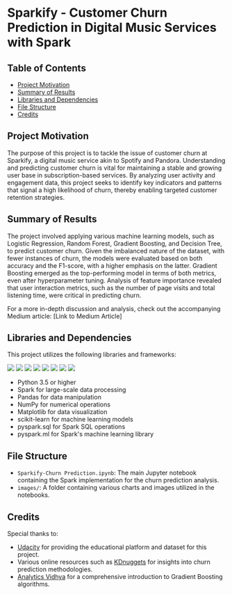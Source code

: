 # Sparkify - Customer Churn Prediction in Digital Music Services with Spark

## Table of Contents
- [Project Motivation](#project-motivation)
- [Summary of Results](#summary-of-results)
- [Libraries and Dependencies](#libraries-and-dependencies)
- [File Structure](#file-structure)
- [Credits](#credits)

## Project Motivation
The purpose of this project is to tackle the issue of customer churn at Sparkify, a digital music service akin to Spotify and Pandora. Understanding and predicting customer churn is vital for maintaining a stable and growing user base in subscription-based services. By analyzing user activity and engagement data, this project seeks to identify key indicators and patterns that signal a high likelihood of churn, thereby enabling targeted customer retention strategies.

## Summary of Results
The project involved applying various machine learning models, such as Logistic Regression, Random Forest, Gradient Boosting, and Decision Tree, to predict customer churn. Given the imbalanced nature of the dataset, with fewer instances of churn, the models were evaluated based on both accuracy and the F1-score, with a higher emphasis on the latter. Gradient Boosting emerged as the top-performing model in terms of both metrics, even after hyperparameter tuning. Analysis of feature importance revealed that user interaction metrics, such as the number of page visits and total listening time, were critical in predicting churn.

For a more in-depth discussion and analysis, check out the accompanying Medium article: [Link to Medium Article]

## Libraries and Dependencies
This project utilizes the following libraries and frameworks:

![](https://img.shields.io/badge/Python-3670A0?style=for-the-badge&logo=python&logoColor=ffdd54)
![](https://img.shields.io/badge/Apache_Spark-E25A1C?style=for-the-badge&logo=apache-spark&logoColor=white)
![](https://img.shields.io/badge/Pandas-150458?style=for-the-badge&logo=pandas&logoColor=white)
![](https://img.shields.io/badge/NumPy-013243?style=for-the-badge&logo=numpy&logoColor=white)
![](https://img.shields.io/badge/Matplotlib-11557c?style=for-the-badge&logo=matplotlib&logoColor=white)
![](https://img.shields.io/badge/scikit_learn-F7931E?style=for-the-badge&logo=scikit-learn&logoColor=white)
![](https://img.shields.io/badge/pyspark.sql-FFCA28?style=for-the-badge&logo=apache-spark&logoColor=black)
![](https://img.shields.io/badge/pyspark.ml-FFCA28?style=for-the-badge&logo=apache-spark&logoColor=black)

- Python 3.5 or higher
- Spark for large-scale data processing
- Pandas for data manipulation
- NumPy for numerical operations
- Matplotlib for data visualization
- scikit-learn for machine learning models
- pyspark.sql for Spark SQL operations
- pyspark.ml for Spark's machine learning library


## File Structure
- `Sparkify-Churn Prediction.ipynb`: The main Jupyter notebook containing the Spark implementation for the churn prediction analysis.
- `images/`: A folder containing various charts and images utilized in the notebooks.

## Credits
Special thanks to:
- [Udacity](https://www.udacity.com/) for providing the educational platform and dataset for this project.
- Various online resources such as [KDnuggets](https://www.kdnuggets.com/2019/05/churn-prediction-machine-learning.html) for insights into churn prediction methodologies.
- [Analytics Vidhya](https://medium.com/analytics-vidhya/introduction-to-the-gradient-boosting-algorithm-c25c653f826b) for a comprehensive introduction to Gradient Boosting algorithms.
